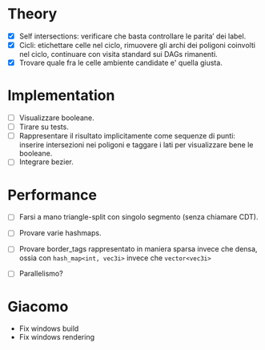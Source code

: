 # Theory
- [x] Self intersections: verificare che basta controllare le parita’ dei label.
- [x] Cicli: etichettare celle nel ciclo, rimuovere gli archi dei poligoni coinvolti nel ciclo, continuare con visita standard sui DAGs rimanenti.
- [x] Trovare quale fra le celle ambiente candidate e' quella giusta.

# Implementation
- [ ] Visualizzare booleane.
- [ ] Tirare su tests.
- [ ] Rappresentare il risultato implicitamente come sequenze di punti: inserire intersezioni nei poligoni e taggare i lati per visualizzare bene le booleane.
- [ ] Integrare bezier.

# Performance
- [ ] Farsi a mano triangle-split con singolo segmento (senza chiamare CDT).
- [ ] Provare varie hashmaps.
- [ ] Provare border_tags rappresentato in maniera sparsa invece che densa, ossia con `hash_map<int, vec3i>` invece che `vector<vec3i>`
- [ ] Parallelismo?


# Giacomo
- Fix windows build
- Fix windows rendering
